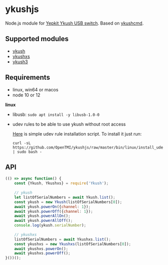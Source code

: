 # ykushjs
Node.js module for [Yepkit Ykush USB switch](https://www.yepkit.com/products/ykush).
Based on [ykushcmd](https://github.com/Yepkit/ykush).

## Supported modules

* [ykush](https://www.yepkit.com/products/ykush)
* [ykushxs](https://www.yepkit.com/product/300115/YKUSHXS)
* [ykush3](https://www.yepkit.com/product/300110/YKUSH3)


## Requirements
* linux, win64 or macos
* node 10 or 12

**linux**
* libusb: `sudo apt install -y libusb-1.0-0`
* udev rules to be able to use ykush without root access

    [Here](bin/linux/install_udev.sh) is simple udev rule installation script. To install it just run:
    ```
    curl -sL https://github.com/OpenTMI/ykushjs/raw/master/bin/linux/install_udev.sh | sudo bash -
    ```


## API

```js
(() => async function() {
    const {Ykush, Ykushxs} = require('Ykush');
    
    // ykush
    let listOfSerialNumbers = await Ykush.list();
    const ykush = new Ykush(listOfSerialNumbers[0]);
    await ykush.powerOn({channel: 1});
    await ykush.powerOff({channel: 1});
    await ykush.powerAllOn();
    await ykush.powerAllOff();
    console.log(ykush.serialNumber);
    
    // ykushxs
    listOfSerialNumbers = await Ykushxs.list();
    const ykushxs = new Ykushxs(listOfSerialNumbers[0]);
    await ykushxs.powerOn();
    await ykushxs.powerOff();
}())();
```
